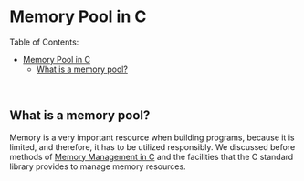 # Memory Pool in C #

Table of Contents:

- [Memory Pool in C](#memory-pool-in-c)
  - [What is a memory pool?](#what-is-a-memory-pool)

<br/>

## What is a memory pool? ##

Memory is a very important resource when building programs, because it is limited, and therefore, it has to be utilized responsibly. We discussed before methods of [Memory Management in C](../bASIC/../Basics/MemoryManagement.md) and the facilities that the C standard library provides to manage memory resources.